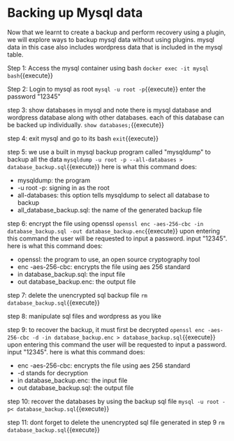 # Backing up Mysql data

Now that we learnt to create a backup and perform recovery using a plugin, we will explore ways to backup mysql data without using plugins. mysql data in this case also includes wordpress data that is included in the mysql table.

Step 1: Access the mysql container using bash
`docker exec -it mysql bash`{{execute}}

Step 2: Login to mysql as root
`mysql -u root -p`{{execute}}
enter the password "12345"

step 3: show databases in mysql and note there is mysql database and wordpress database along with other databases. each of this database can be backed up individually.
`show databases;`{{execute}}

step 4: exit mysql and go to its bash
`exit`{{execute}}

step 5: we use a built in mysql backup program called "mysqldump" to backup all the data
`mysqldump -u root -p --all-databases > database_backup.sql`{{execute}}
here is what this command does:

- mysqldump: the program
- -u root -p: signing in as the root
- all-databases: this option tells mysqldump to select all database to backup
- all_database_backup.sql: the name of the generated backup file

step 6: encrypt the file using openssl
`openssl enc -aes-256-cbc -in database_backup.sql -out database_backup.enc`{{execute}}
upon entering this command the user will be requested to input a password. input "12345".
here is what this command does:

- openssl: the program to use, an open source cryptography tool
- enc -aes-256-cbc: encrypts the file using aes 256 standard
- in database_backup.sql: the input file
- out database_backup.enc: the output file

step 7: delete the unencrypted sql backup file
`rm database_backup.sql`{{execute}}

step 8: manipulate sql files and wordpress as you like

step 9: to recover the backup, it must first be decrypted
`openssl enc -aes-256-cbc -d -in database_backup.enc > database_backup.sql`{{execute}}
upon entering this command the user will be requested to input a password. input "12345".
here is what this command does:

- enc -aes-256-cbc: encrypts the file using aes 256 standard
- -d stands for decryption
- in database_backup.enc: the input file
- out database_backup.sql: the output file

step 10: recover the databases by using the backup sql file
`mysql -u root -p< database_backup.sql`{{execute}}

step 11: dont forget to delete the unencrypted sql file generated in step 9
`rm database_backup.sql`{{execute}}
